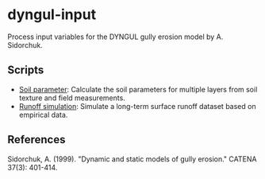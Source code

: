 # dyngul-input
 Process input variables for the DYNGUL gully erosion model by A. Sidorchuk.

## Scripts

- [Soil parameter](docs/soil_parameter_preparation.html): Calculate the soil parameters for multiple layers from soil texture and field measurements.
- [Runoff simulation](docs/runoff_endless_experiment.html): Simulate a long-term surface runoff dataset based on empirical data.

## References
Sidorchuk, A. (1999). "Dynamic and static models of gully erosion." CATENA 37(3): 401-414.
